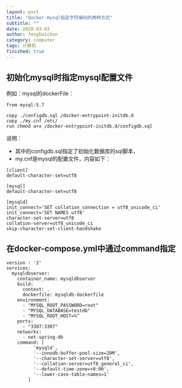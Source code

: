 ```yaml
---
layout: post
title: "docker-mysql指定字符编码的两种方式"
subtitle: ""
date: 2020-03-02
author: fenghaichun
category: computer
tags: 计算机
finished: true
---
```



## 初始化mysql时指定mysql配置文件
例如：mysql的dockerFile：

```
from mysql:5.7

copy ./configdb.sql /docker-entrypoint-initdb.d
copy ./my.cnf /etc/
run chmod a+x /docker-entrypoint-initdb.d/configdb.sql
```
说明：
- 其中的configdb.sql指定了初始化数据库的sql脚本，
- my.cnf是mysql的配置文件，内容如下：

```
[client]
default-character-set=utf8

[mysql]
default-character-set=utf8

[mysqld]
init_connect='SET collation_connection = utf8_unicode_ci'
init_connect='SET NAMES utf8'
character-set-server=utf8
collation-server=utf8_unicode_ci
skip-character-set-client-handshake
```
## 在docker-compose.yml中通过command指定

```
version : '2'
services:
  mysqldbserver:
    container_name: mysqldbserver
    build:
      context: .
      dockerfile: mysqldb-dockerfile
    environment:
      - "MYSQL_ROOT_PASSWORD=root"
      - "MYSQL_DATABASE=testdb"
      - "MYSQL_ROOT_HOST=%"
    ports:
      - "3307:3307"
    networks:
      - net-spring-db
    command: [
          'mysqld',
          '--innodb-buffer-pool-size=20M',
          '--character-set-server=utf8',
          '--collation-server=utf8_general_ci',
          '--default-time-zone=+8:00',
          '--lower-case-table-names=1'
        ]

```


